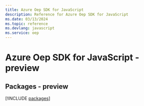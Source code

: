 ```yaml
---
title: Azure Oep SDK for JavaScript
description: Reference for Azure Oep SDK for JavaScript
ms.date: 03/13/2024
ms.topic: reference
ms.devlang: javascript
ms.service: oep
---
```

# Azure Oep SDK for JavaScript - preview
## Packages - preview
[!INCLUDE [packages](oep-index.md)]